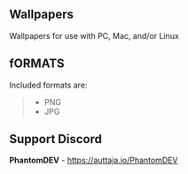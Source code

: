 ## Wallpapers
Wallpapers for use with PC, Mac, and/or Linux

## fORMATS
Included formats are:

>- PNG
>- JPG


## Support Discord
**PhantomDEV** - https://auttaja.io/PhantomDEV